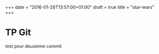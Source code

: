 +++
date = "2016-01-28T13:57:00+01:00"
draft = true
title = "star-wars"
+++
# TP Git
test pour deuxieme commit